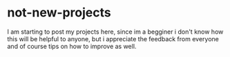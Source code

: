 # not-new-projects
I am starting to post my projects here, since im a begginer i don't know how this will be helpful to anyone, but i appreciate the feedback from everyone and of course tips on how to improve as well.
